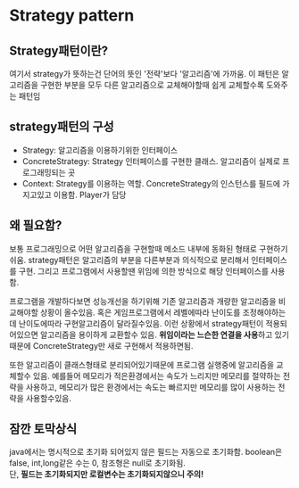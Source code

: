 # Strategy pattern

## Strategy패턴이란?
여기서 strategy가 뜻하는건 단어의 뜻인 '전략'보다 '알고리즘'에 가까움. 이 패턴은 알고리즘을 구현한 부분을 모두 다른 알고리즘으로 교체해야할때 쉽게 교체할수록 도와주는 패턴임 

## strategy패턴의 구성
- Strategy: 알고리즘을 이용하기위한 인터페이스
- ConcreteStrategy: Strategy 인터페이스를 구현한 클래스. 알고리즘이 실제로 프로그래밍되는 곳
- Context: Strategy를 이용하는 역할. ConcreteStrategy의 인스턴스를 필드에 가지고있고 이용함. Player가 담당

## 왜 필요함?
보통 프로그래밍으로 어떤 알고리즘을 구현할때 메소드 내부에 동화된 형태로 구현하기 쉬움. strategy패턴은 알고리즘의 부분을 다른부분과 의식적으로 분리해서 인터페이스를 구현. 그리고 프로그램에서 사용할땐 위임에 의한 방식으로 해당 인터페이스를 사용함. 

프로그램을 개발하다보면 성능개선을 하기위해 기존 알고리즘과 개량한 알고리즘을 비교해야할 상황이 올수있음. 혹은 게임프로그램에서 레벨에따라 난이도를 조정해야하는데 난이도에따라 구현알고리즘이 달라질수있음. 이런 상황에서 strategy패턴이 적용되어있으면 알고리즘을 용이하게 교환할수 있음. **위임이라는 느슨한 연결을 사용**하고 있기 때문에 ConcreteStrategy만 새로 구현해서 적용하면됨. 

또한 알고리즘이 클래스형태로 분리되어있기때문에 프로그램 실행중에 알고리즘을 교체할수 있음. 예를들어 메모리가 적은환경에서는 속도가 느리지만 메모리를 절약하는 전략을 사용하고, 메모리가 많은 환경에서는 속도는 빠르지만 메모리를 많이 사용하는 전략을 사용할수있음. 

## 잠깐 토막상식
java에서는 명시적으로 초기화 되어있지 않은 필드는 자동으로 초기화함. boolean은 false, int,long같은 수는 0, 참조형은 null로 초기화됨.  
단, **필드는 초기화되지만 로컬변수는 초기화되지않으니 주의!**
